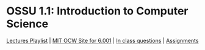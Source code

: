 # OSSU 1.1: Introduction to Computer Science

[Lectures Playlist](https://youtube.com/playlist?list=PLUl4u3cNGP63WbdFxL8giv4yhgdMGaZNA) | [MIT OCW Site for 6.001](https://ocw.mit.edu/courses/electrical-engineering-and-computer-science/6-0001-introduction-to-computer-science-and-programming-in-python-fall-2016/) | [In class questions](https://ocw.mit.edu/courses/electrical-engineering-and-computer-science/6-0001-introduction-to-computer-science-and-programming-in-python-fall-2016/in-class-questions-and-video-solutions/) | [Assignments](https://ocw.mit.edu/courses/electrical-engineering-and-computer-science/6-0001-introduction-to-computer-science-and-programming-in-python-fall-2016/assignments/)
